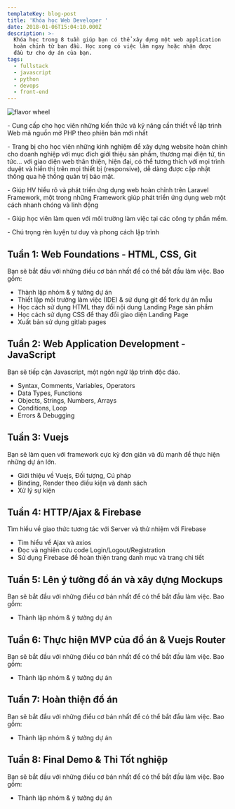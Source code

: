 ```yaml
---
templateKey: blog-post
title: 'Khóa học Web Developer '
date: 2018-01-06T15:04:10.000Z
description: >-
  Khóa học trong 8 tuần giúp bạn có thể xây dựng một web application
  hoàn chỉnh từ ban đầu. Học xong có việc làm ngay hoặc nhận được
  đầu tư cho dự án của bạn. 
tags:
  - fullstack
  - javascript
  - python
  - devops
  - front-end
---
```

![flavor wheel](/img/0_hiclyadnsiyt0odu.jpg)



\- Cung cấp cho học viên những kiến thức và  kỹ năng cần thiết về lập trình Web mã nguồn mở PHP theo phiên bản mới nhất

\-  Trang bị cho học viên những kinh nghiệm để xây dựng website hoàn chỉnh cho doanh nghiệp với mục đích giới thiệu sản phẩm, thương mại điện tử, tin tức… với giao diện web thân thiện, hiện đại, có thể tương thích với mọi trình duyệt và hiển thị trên mọi thiết bị (responsive), dễ dàng được cập nhật thông qua hệ thống quản trị bảo mật.

\- Giúp HV hiểu rõ và phát triển ứng dụng web hoàn chỉnh trên Laravel Framework, một trong những Framework giúp phát triển ứng dụng web một cách nhanh chóng và linh động

\- Giúp học viên làm quen với môi trường làm việc tại các công ty phần mềm.

\- Chú trọng rèn luyện tư duy và phong cách lập trình







## Tuần 1: Web Foundations - HTML, CSS, Git

Bạn sẽ bắt đầu với những điều cơ bản nhất để có thể bắt đầu làm việc.  Bao gồm:

* Thành lập nhóm & ý tưởng dự án 
* Thiết lập môi trường làm việc (IDE) & sử dụng git để fork dự án mẫu 
* Học cách sử dụng HTML thay đổi nội dung Landing Page sản phẩm
* Học cách sử dụng CSS để thay đổi giao diện Landing Page
* Xuất bản sử dụng gitlab pages 

## Tuần 2: Web Application Development - JavaScript

Bạn sẽ tiếp cận Javascript, một ngôn ngữ lập trình độc đáo. 

* Syntax, Comments, Variables, Operators 
* Data Types, Functions 
* Objects, Strings, Numbers, Arrays
* Conditions, Loop
* Errors & Debugging

## Tuần 3: Vuejs

Bạn sẽ làm quen với framework cực kỳ đơn giản và đủ mạnh để thực hiện những dự án lớn. 

* Giới thiệu về Vuejs, Đối tượng, Cú pháp
* Binding, Render theo điều kiện và danh sách 
* Xử lý sự kiện 

## Tuần 4: HTTP/Ajax & Firebase

Tìm hiểu về giao thức tương tác với Server và thử nhiệm với Firebase 

* Tìm hiểu về Ajax và axios 
* Đọc và nghiên cứu code Login/Logout/Registration
* Sử dụng Firebase để hoàn thiện trang danh mục và trang chi tiết 

## Tuần 5: Lên ý tưởng đồ án và xây dựng Mockups

Bạn sẽ bắt đầu với những điều cơ bản nhất để có thể bắt đầu làm việc.  Bao gồm:

* Thành lập nhóm & ý tưởng dự án 

## Tuần 6: Thực hiện MVP của đồ án & Vuejs Router 

Bạn sẽ bắt đầu với những điều cơ bản nhất để có thể bắt đầu làm việc.  Bao gồm:

* Thành lập nhóm & ý tưởng dự án 

## Tuần 7: Hoàn thiện đồ án

Bạn sẽ bắt đầu với những điều cơ bản nhất để có thể bắt đầu làm việc.  Bao gồm:

* Thành lập nhóm & ý tưởng dự án 

## Tuần 8: Final Demo & Thi Tốt nghiệp

Bạn sẽ bắt đầu với những điều cơ bản nhất để có thể bắt đầu làm việc.  Bao gồm:

* Thành lập nhóm & ý tưởng dự án 

##
